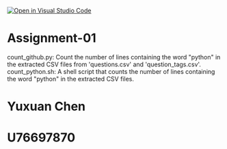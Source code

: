 [![Open in Visual Studio Code](https://classroom.github.com/assets/open-in-vscode-2e0aaae1b6195c2367325f4f02e2d04e9abb55f0b24a779b69b11b9e10269abc.svg)](https://classroom.github.com/online_ide?assignment_repo_id=18109536&assignment_repo_type=AssignmentRepo)
# Assignment-01
count_github.py: Count the number of lines containing the word "python" in the extracted CSV files from 'questions.csv' and 'question_tags.csv'.
count_python.sh: A shell script that counts the number of lines containing the word "python" in the extracted CSV files.
# Yuxuan Chen 
# U76697870